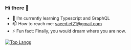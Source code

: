 ### Hi there 👋






- 🌱 I’m currently learning Typescript and GraphQL
- 📫 How to reach me: saeed.et21@gmail.com
- ⚡ Fun fact: Finally, you would dream where you are now.


[![Top Langs](https://github-readme-stats.vercel.app/api/top-langs/?username=saeedet&layout=compact&langs_count=8)](https://github.com/anuraghazra/github-readme-stats)

